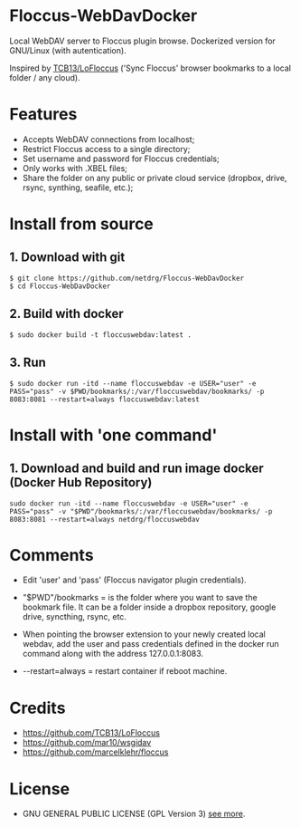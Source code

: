 # Floccus-WebDavDocker
Local WebDAV server to Floccus plugin browse. Dockerized version for GNU/Linux (with autentication).

Inspired by [TCB13/LoFloccus](https://github.com/TCB13/LoFloccus) ('Sync Floccus' browser bookmarks to a local folder / any cloud).

# Features

- Accepts WebDAV connections from localhost;
- Restrict Floccus access to a single directory;
- Set username and password for Floccus credentials;
- Only works with .XBEL files;
- Share the folder on any public or private cloud service (dropbox, drive, rsync, synthing, seafile, etc.);

# Install from source

## 1. Download with git
```
$ git clone https://github.com/netdrg/Floccus-WebDavDocker
$ cd Floccus-WebDavDocker
```

## 2. Build with docker
```
$ sudo docker build -t floccuswebdav:latest .
```

## 3. Run
```
$ sudo docker run -itd --name floccuswebdav -e USER="user" -e PASS="pass" -v $PWD/bookmarks/:/var/floccuswebdav/bookmarks/ -p 8083:8081 --restart=always floccuswebdav:latest
```


# Install with 'one command'
## 1. Download and build and run image docker (Docker Hub Repository)
```
sudo docker run -itd --name floccuswebdav -e USER="user" -e PASS="pass" -v "$PWD"/bookmarks/:/var/floccuswebdav/bookmarks/ -p 8083:8081 --restart=always netdrg/floccuswebdav
```


# Comments

 * Edit 'user' and 'pass' (Floccus navigator plugin credentials).

 * "$PWD"/bookmarks = is the folder where you want to save the bookmark file. It can be a folder inside a dropbox repository, google drive, syncthing, rsync, etc.

 * When pointing the browser extension to your newly created local webdav, add the user and pass credentials defined in the docker run command along with the address 127.0.0.1:8083.
 
 * --restart=always = restart container if reboot machine.
 
 # Credits
* https://github.com/TCB13/LoFloccus
* https://github.com/mar10/wsgidav
* https://github.com/marcelklehr/floccus

# License

* GNU GENERAL PUBLIC LICENSE (GPL Version 3) [see more](LICENSE).
